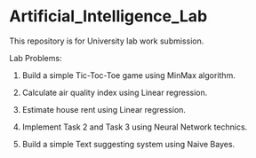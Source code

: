 # Artificial_Intelligence_Lab
This repository is for University lab work submission.

Lab Problems:

1) Build a simple Tic-Toc-Toe game using MinMax algorithm.

2) Calculate air quality index using Linear regression.

3) Estimate house rent using Linear regression.

4) Implement Task 2 and Task 3 using Neural Network technics. 

5) Build a simple Text suggesting system using Naive Bayes. 
